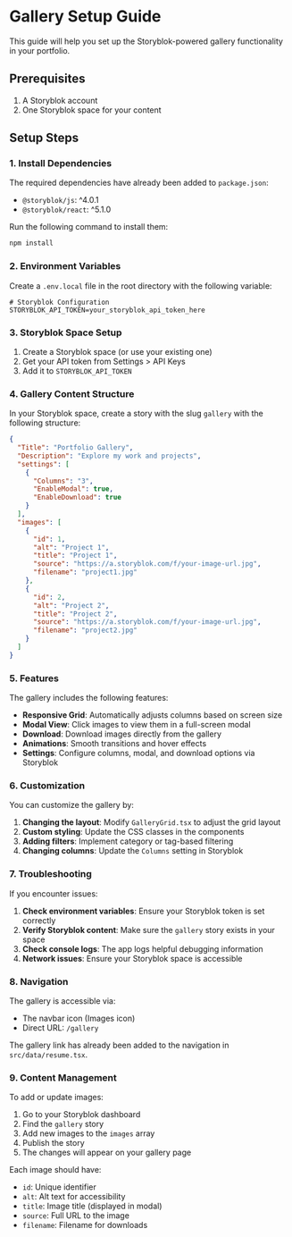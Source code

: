 # Gallery Setup Guide

This guide will help you set up the Storyblok-powered gallery functionality in your portfolio.

## Prerequisites

1. A Storyblok account
2. One Storyblok space for your content

## Setup Steps

### 1. Install Dependencies

The required dependencies have already been added to `package.json`:
- `@storyblok/js`: ^4.0.1
- `@storyblok/react`: ^5.1.0

Run the following command to install them:
```bash
npm install
```

### 2. Environment Variables

Create a `.env.local` file in the root directory with the following variable:

```env
# Storyblok Configuration
STORYBLOK_API_TOKEN=your_storyblok_api_token_here
```

### 3. Storyblok Space Setup

1. Create a Storyblok space (or use your existing one)
2. Get your API token from Settings > API Keys
3. Add it to `STORYBLOK_API_TOKEN`

### 4. Gallery Content Structure

In your Storyblok space, create a story with the slug `gallery` with the following structure:

```json
{
  "Title": "Portfolio Gallery",
  "Description": "Explore my work and projects",
  "settings": [
    {
      "Columns": "3",
      "EnableModal": true,
      "EnableDownload": true
    }
  ],
  "images": [
    {
      "id": 1,
      "alt": "Project 1",
      "title": "Project 1",
      "source": "https://a.storyblok.com/f/your-image-url.jpg",
      "filename": "project1.jpg"
    },
    {
      "id": 2,
      "alt": "Project 2",
      "title": "Project 2", 
      "source": "https://a.storyblok.com/f/your-image-url.jpg",
      "filename": "project2.jpg"
    }
  ]
}
```

### 5. Features

The gallery includes the following features:

- **Responsive Grid**: Automatically adjusts columns based on screen size
- **Modal View**: Click images to view them in a full-screen modal
- **Download**: Download images directly from the gallery
- **Animations**: Smooth transitions and hover effects
- **Settings**: Configure columns, modal, and download options via Storyblok

### 6. Customization

You can customize the gallery by:

1. **Changing the layout**: Modify `GalleryGrid.tsx` to adjust the grid layout
2. **Custom styling**: Update the CSS classes in the components
3. **Adding filters**: Implement category or tag-based filtering
4. **Changing columns**: Update the `Columns` setting in Storyblok

### 7. Troubleshooting

If you encounter issues:

1. **Check environment variables**: Ensure your Storyblok token is set correctly
2. **Verify Storyblok content**: Make sure the `gallery` story exists in your space
3. **Check console logs**: The app logs helpful debugging information
4. **Network issues**: Ensure your Storyblok space is accessible

### 8. Navigation

The gallery is accessible via:
- The navbar icon (Images icon)
- Direct URL: `/gallery`

The gallery link has already been added to the navigation in `src/data/resume.tsx`.

### 9. Content Management

To add or update images:

1. Go to your Storyblok dashboard
2. Find the `gallery` story
3. Add new images to the `images` array
4. Publish the story
5. The changes will appear on your gallery page

Each image should have:
- `id`: Unique identifier
- `alt`: Alt text for accessibility
- `title`: Image title (displayed in modal)
- `source`: Full URL to the image
- `filename`: Filename for downloads 